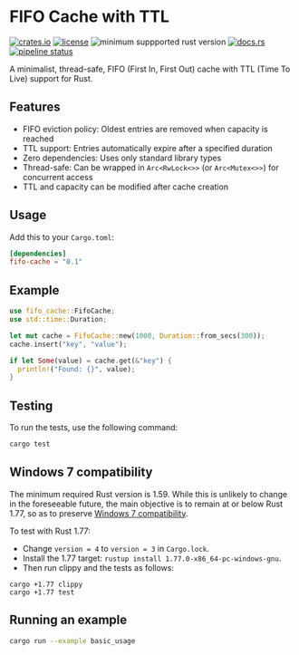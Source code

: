 # FIFO Cache with TTL

[![crates.io](https://img.shields.io/crates/v/fifo-cache.svg)](https://crates.io/crates/fifo-cache)
[![license](https://img.shields.io/crates/l/fifo-cache?logo=open%20source%20initiative&logoColor=%23fff)](https://framagit.org/dder/fifo-cache/blob/master/license.txt)
![minimum suppported rust version](https://img.shields.io/crates/msrv/fifo-cache?logo=rust)
[![docs.rs](https://img.shields.io/docsrs/fifo-cache?logo=docs.rs)](https://docs.rs/fifo-cache)
[![pipeline status](https://framagit.org/dder/fifo-cache/badges/master/pipeline.svg)](https://framagit.org/dder/fifo-cache/pipelines)

A minimalist, thread-safe, FIFO (First In, First Out) cache with TTL (Time To Live) support for Rust.

## Features

- FIFO eviction policy: Oldest entries are removed when capacity is reached
- TTL support: Entries automatically expire after a specified duration
- Zero dependencies: Uses only standard library types
- Thread-safe: Can be wrapped in `Arc<RwLock<>>` (or `Arc<Mutex<>>`) for concurrent access
- TTL and capacity can be modified after cache creation

## Usage

Add this to your `Cargo.toml`:

```toml
[dependencies]
fifo-cache = "0.1"
```

## Example

```rust
use fifo_cache::FifoCache;
use std::time::Duration;

let mut cache = FifoCache::new(1000, Duration::from_secs(300));
cache.insert("key", "value");

if let Some(value) = cache.get(&"key") {
  println!("Found: {}", value);
}
```

## Testing

To run the tests, use the following command:
```bash
cargo test
```


## Windows 7 compatibility
The minimum required Rust version is 1.59. While this is unlikely to change in the foreseeable future,
the main objective is to remain at or below Rust 1.77, so as to preserve
[Windows 7 compatibility](https://blog.rust-lang.org/2024/02/26/Windows-7/).

To test with Rust 1.77:
- Change `version = 4` to `version = 3` in `Cargo.lock`.
- Install the 1.77 target: `rustup install 1.77.0-x86_64-pc-windows-gnu`.
- Then run clippy and the tests as follows:
```
cargo +1.77 clippy
cargo +1.77 test
```


## Running an example

```bash
cargo run --example basic_usage
```

